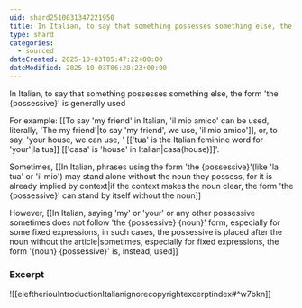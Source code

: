 ```yaml
---
uid: shard2510031347221950
title: In Italian, to say that something possesses something else, the form 'the {possessive}' is generally used
type: shard
categories:
  - sourced
dateCreated: 2025-10-03T05:47:22+00:00
dateModified: 2025-10-03T06:28:23+00:00
---
```

In Italian, to say that something possesses something else, the form 'the {possessive}' is generally used

For example: [[To say 'my friend' in Italian, 'il mio amico' can be used, literally, 'The my friend'|to say 'my friend', we use, 'il mio amico']], or, to say, 'your house, we can use, ' [['tua' is the Italian feminine word for 'your'|la tua]] [['casa' is 'house' in Italian|casa(house)]]'.

Sometimes, [[In Italian, phrases using the form 'the {possessive}'(like 'la tua' or 'il mio') may stand alone without the noun they possess, for it is already implied by context|if the context makes the noun clear, the form 'the {possessive}' can stand by itself without the noun]]

However, [[In Italian, saying 'my' or 'your' or any other possessive sometimes does not follow 'the {possessive} {noun}' form, especially for some fixed expressions, in such cases, the possessive is placed after the noun without the article|sometimes, especially for fixed expressions, the form '{noun} {possessive}' is, instead, used]]
### Excerpt
![[eleftheriouIntroductionItalianignorecopyrightexcerptindex#^w7bkn]]